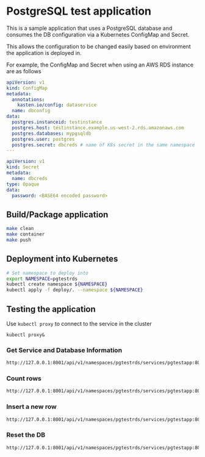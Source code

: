 # PostgreSQL test application

This is a sample application that uses a PostgreSQL database and consumes the DB configuration via a Kubernetes ConfigMap and Secret.

This allows the configuration to be changed easily based on environment the application is deployed in.

For example, the ConfigMap and Secret when using an AWS RDS instance are as follows
```yaml
apiVersion: v1
kind: ConfigMap
metadata:
  annotations:
    kasten.io/config: dataservice
  name: dbconfig
data:
  postgres.instanceid: testinstance
  postgres.host: testinstance.example.us-west-2.rds.amazonaws.com
  postgres.databases: mypgsqldb
  postgres.user: postgres
  postgres.secret: dbcreds # name of K8s secret in the same namespace
---

apiVersion: v1
kind: Secret
metadata:
  name: dbcreds
type: Opaque
data:
  password: <BASE64 encoded password>
  ```

## Build/Package application
```bash
make clean
make container
make push
```

## Deployment into Kubernetes
```bash
# Set namespace to deploy into
export NAMESPACE=pgtestrds
kubectl create namespace ${NAMESPACE}
kubectl apply -f deploy/. --namespace ${NAMESPACE}
```

## Testing the application
Use `kubectl proxy` to connect to the service in the cluster
```
kubectl proxy&
```
### Get Service and Database Information
```bash
http://127.0.0.1:8001/api/v1/namespaces/pgtestrds/services/pgtestapp:8080/proxy/
```

### Count rows
```bash
http://127.0.0.1:8001/api/v1/namespaces/pgtestrds/services/pgtestapp:8080/proxy/count
```

### Insert a new row
```bash
http://127.0.0.1:8001/api/v1/namespaces/pgtestrds/services/pgtestapp:8080/proxy/insert
```

### Reset the DB
```bash
http://127.0.0.1:8001/api/v1/namespaces/pgtestrds/services/pgtestapp:8080/proxy/reset
```
